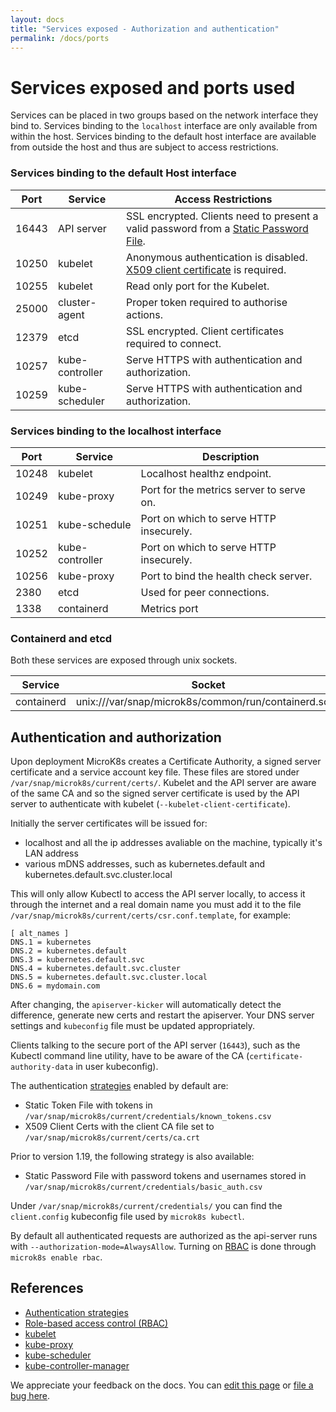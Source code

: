 ```yaml
---
layout: docs
title: "Services exposed - Authorization and authentication"
permalink: /docs/ports
---
```

# Services exposed and ports used

Services can be placed in two groups based on the network interface they bind to. Services binding to the `localhost`
interface are only available from within the host. Services binding to the
default host interface are available from outside the host and thus are subject to access restrictions.


### Services binding to the default Host interface

Port   | Service         | Access Restrictions
------ | --------------- | ---
16443  | API server      | SSL encrypted. Clients need to present a valid password from a [Static Password File](https://kubernetes.io/docs/reference/access-authn-authz/authentication/#authentication-strategies).
10250  | kubelet         | Anonymous authentication is disabled. [X509 client certificate](https://kubernetes.io/docs/reference/command-line-tools-reference/kubelet-authentication-authorization/) is required.
10255  | kubelet         | Read only port for the Kubelet.
25000  | cluster-agent   | Proper token required to authorise actions.
12379  | etcd            | SSL encrypted. Client certificates required to connect.
10257  | kube-controller | Serve HTTPS with authentication and authorization.
10259  | kube-scheduler  | Serve HTTPS with authentication and authorization.


### Services binding to the localhost interface

Port  | Service           | Description
------| ----------------- | -----------
10248 | kubelet           | Localhost healthz endpoint.
10249 | kube-proxy        | Port for the metrics server to serve on.
10251 | kube-schedule     | Port on which to serve HTTP insecurely.
10252 | kube-controller   | Port on which to serve HTTP insecurely.
10256 | kube-proxy        | Port to bind the health check server.
2380  | etcd              | Used for peer connections.
1338  | containerd        | Metrics port


### Containerd and etcd

Both these services are exposed through unix sockets.

Service     | Socket
----------- | ---
containerd  | unix:///var/snap/microk8s/common/run/containerd.sock

<a id="auth"> </a>
## Authentication and authorization

Upon deployment MicroK8s creates a Certificate Authority, a signed server certificate and a service account key file. These files are stored under `/var/snap/microk8s/current/certs/`. Kubelet and the API server are aware of the same CA and so the signed server certificate is used by the API server to authenticate with kubelet (`--kubelet-client-certificate`). 

Initially the server certificates will be issued for: 
* localhost and all the ip addresses avaliable on the machine, typically it's LAN address
* various mDNS addresses, such as kubernetes.default and kubernetes.default.svc.cluster.local

This will only allow Kubectl to access the API server locally, to access it through the internet and a real domain name you must add it to the file `/var/snap/microk8s/current/certs/csr.conf.template`, for example: 

```
[ alt_names ]
DNS.1 = kubernetes
DNS.2 = kubernetes.default
DNS.3 = kubernetes.default.svc
DNS.4 = kubernetes.default.svc.cluster
DNS.5 = kubernetes.default.svc.cluster.local
DNS.6 = mydomain.com
```
After changing, the `apiserver-kicker` will automatically detect the difference, generate new certs and restart the apiserver. Your DNS server settings and `kubeconfig` file must be updated appropriately.


Clients talking to the secure port of the API server (`16443`), such as the Kubectl command line utility, have to be aware of the CA (`certificate-authority-data` in user kubeconfig).  

The authentication [strategies](https://kubernetes.io/docs/reference/access-authn-authz/authentication/#authentication-strategies)
 enabled by default are:
 - Static Token File with tokens in `/var/snap/microk8s/current/credentials/known_tokens.csv`
 - X509 Client Certs with the client CA file set to `/var/snap/microk8s/current/certs/ca.crt`
 
 Prior to version 1.19, the following strategy is also available:
 
 - Static Password File with password tokens and usernames stored in `/var/snap/microk8s/current/credentials/basic_auth.csv`

Under `/var/snap/microk8s/current/credentials/` you can find the `client.config` kubeconfig file
 used by `microk8s kubectl`.

By default all authenticated requests are authorized as the api-server runs with
`--authorization-mode=AlwaysAllow`. Turning on [RBAC](https://kubernetes.io/docs/reference/access-authn-authz/rbac/) is done through `microk8s enable rbac`.


## References

 - [Authentication strategies](https://kubernetes.io/docs/reference/access-authn-authz/authentication/#authentication-strategies)
 - [Role-based access control (RBAC)](https://kubernetes.io/docs/reference/access-authn-authz/rbac/)
 - [kubelet](https://kubernetes.io/docs/reference/command-line-tools-reference/kubelet/)
 - [kube-proxy](https://kubernetes.io/docs/reference/command-line-tools-reference/kube-proxy/)
 - [kube-scheduler](https://kubernetes.io/docs/reference/command-line-tools-reference/kube-scheduler/)
 - [kube-controller-manager](https://kubernetes.io/docs/reference/command-line-tools-reference/kube-controller-manager/)
<!-- FEEDBACK -->
<div class="p-notification--information">
  <p class="p-notification__response">
    We appreciate your feedback on the docs. You can
    <a href="https://github.com/canonical-web-and-design/microk8s.io/edit/master/docs/ports.md" class="p-notification__action">edit this page</a> 
    or
    <a href="https://github.com/canonical-web-and-design/microk8s.io/issues/new" class="p-notification__action">file a bug here</a>.
  </p>
</div>
